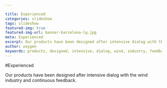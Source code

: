 ```yaml
---

title: Experienced
categories: slideshow
tags: slideshow
featured-img: true
featured-img-url: banner-barcelona-lg.jpg
meta: Experienced
excerpt: Our products have been designed after intensive dialog with the wind industry and continuous feedback.
author: oxygen
keywords: products, designed, intensive, dialog, wind, industry, feedback
---
```


#Experienced

Our products have been designed after intensive dialog with the wind industry and continuous feedback.